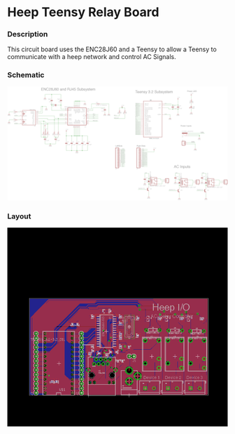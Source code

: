 # Heep Teensy Relay Board

### Description

This circuit board uses the ENC28J60 and a Teensy to allow a Teensy to communicate with a heep network and control AC Signals.

### Schematic

![alt text](HeepTeensyBoardWithRelays.png "Schematic")

### Layout

![alt text](HeepTeensyBoardWithRelaysLayout.png "Layout")
